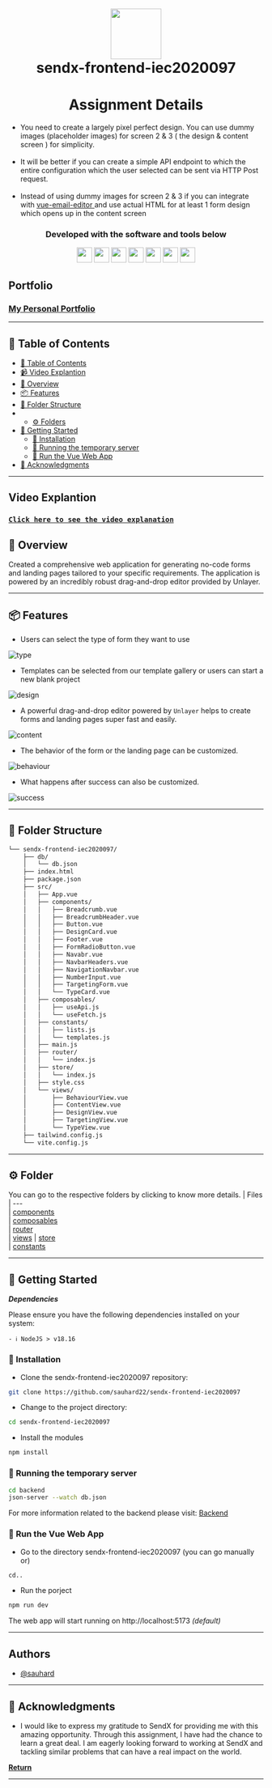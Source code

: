 <div align="center">
<h1 align="center">
<img style="width: 100px" src="https://www.sendx.io/hubfs/SendPost_August2021/images/SendX-By-Logo.svg" width="100" />
<br>sendx-frontend-iec2020097
</h1>
<p> 
    <h1>Assignment Details</h1>
    <ul align='left'>
        <li>You need to create a largely pixel perfect design. You can use dummy images (placeholder images) for screen 2 & 3 ( the design & content screen ) for simplicity. </li><br>
        <li>It will be better if you can create a simple API endpoint to which the entire configuration which the user selected can be sent via HTTP Post request. </li><br>
        <li>Instead of using dummy images  for screen 2 & 3 if you can integrate with <a href="https://github.com/unlayer/vue-email-editor"> vue-email-editor </a> and use actual HTML for at least 1 form design which opens up in the content screen</li>
    </ul>
</p>
<h3>Developed with the software and tools below</h3>

<p align="center">
<img style="width: 30px" src="https://img.icons8.com/?size=1x&id=108784&format=png" />
<img style="width: 30px" src="https://img.icons8.com/?size=48&id=20909&format=png" />
<img style="width: 30px" src="https://img.icons8.com/?size=80&id=eETV3RNHVrWA&format=png" />
<img style="width: 30px" src="https://img.icons8.com/?size=48&id=CIAZz2CYc6Kc&format=png" />
<img style="width: 30px" src="https://img.icons8.com/?size=48&id=dJjTWMogzFzg&format=png" />
<img style="width: 30px" src="https://img.icons8.com/?size=80&id=joYylRnVLgzY&format=png" />
<img style="width: 30px" src="https://img.icons8.com/?size=48&id=hsPbhkOH4FMe&format=png" />

</p>
</div>

## Portfolio

### [My Personal Portfolio](https://sauhardsrivastava.netlify.app/)

---
## 📖 Table of Contents
- [📖 Table of Contents](#-table-of-contents)
- [📹 Video Explantion](#-video-explantion)
- [📍 Overview](#-overview)
- [📦 Features](#-features)
- [📂 Folder Structure](#-folder-structure)
- - [⚙️ Folders](#-folder)
- [🚀 Getting Started](#-getting-started)
    - [🔧 Installation](#-installation)
    - [🤖 Running the temporary server](#-running-the-temporary-server)
    - [🏃 Run the Vue Web App](#-run-the-vue-web-app)
- [👏 Acknowledgments](#-acknowledgments)

---

## Video Explantion

### [`Click here to see the video explanation`](https://drive.google.com/file/d/1y2RccAbeJhFMCTiKAEYye2J0xYcGRvLy/view?usp=sharing)

## 📍 Overview

Created a comprehensive web application for generating no-code forms and landing pages tailored to your specific requirements. The application is powered by an incredibly robust drag-and-drop editor provided by Unlayer.

---

## 📦 Features
- Users can select the type of form they want to use
  
![type](https://github.com/sauhard22/readme/assets/73341891/62d25431-7776-4d57-9182-ae3703a1e0ad)

- Templates can be selected from our template gallery or users can start a new blank project
  
![design](https://github.com/sauhard22/readme/assets/73341891/8fff602a-98f6-4bf9-8df1-2dde94d8f542)

- A powerful drag-and-drop editor powered by `Unlayer` helps to create forms and landing pages super fast and easily.
  
![content](https://github.com/sauhard22/readme/assets/73341891/98e614d9-89d2-4250-a41c-28c3e12a1a05)

- The behavior of the form or the landing page can be customized.
  
![behaviour](https://github.com/sauhard22/readme/assets/73341891/34f08f7d-730a-44d2-afbc-cf0491584ba7)

- What happens after success can also be customized.
  
![success](https://github.com/sauhard22/readme/assets/73341891/0e7be17b-eb0f-4e76-8d5b-1187fcfa003c)

---

## 📂 Folder Structure

```sh
└── sendx-frontend-iec2020097/
    ├── db/
    │   └── db.json
    ├── index.html
    ├── package.json
    ├── src/
    │   ├── App.vue
    │   ├── components/
    │   │   ├── Breadcrumb.vue
    │   │   ├── BreadcrumbHeader.vue
    │   │   ├── Button.vue
    │   │   ├── DesignCard.vue
    │   │   ├── Footer.vue
    │   │   ├── FormRadioButton.vue
    │   │   ├── Navabr.vue
    │   │   ├── NavbarHeaders.vue
    │   │   ├── NavigationNavbar.vue
    │   │   ├── NumberInput.vue
    │   │   ├── TargetingForm.vue
    │   │   └── TypeCard.vue
    │   ├── composables/
    │   │   ├── useApi.js
    │   │   └── useFetch.js
    │   ├── constants/
    │   │   ├── lists.js
    │   │   └── templates.js
    │   ├── main.js
    │   ├── router/
    │   │   └── index.js
    │   ├── store/
    │   │   └── index.js
    │   ├── style.css
    │   └── views/
    │       ├── BehaviourView.vue
    │       ├── ContentView.vue
    │       ├── DesignView.vue
    │       ├── TargetingView.vue
    │       └── TypeView.vue
    ├── tailwind.config.js
    └── vite.config.js

```
---

## ⚙️ Folder
You can go to the respective folders by clicking to know more details.
| Files                                                                                                                                                       
| ---                                                                                                                                                                          
| [components](https://github.com/sauhard22/sendx-frontend-iec2020097/tree/main/src/components)                                                                 
| [composables](https://github.com/sauhard22/sendx-frontend-iec2020097/tree/main/src/composables)                                                                                                  
| [router](https://github.com/sauhard22/sendx-frontend-iec2020097/tree/main/src/router)                                                                                             
| [views](https://github.com/sauhard22/sendx-frontend-iec2020097/tree/main/src/views)
| [store](https://github.com/sauhard22/sendx-frontend-iec2020097/tree/main/src/views)  
| [constants](https://github.com/sauhard22/sendx-frontend-iec2020097/tree/main/src/constants)        

---

## 🚀 Getting Started

***Dependencies***

Please ensure you have the following dependencies installed on your system:

`- ℹ️ NodeJS > v18.16`

### 🔧 Installation

- Clone the sendx-frontend-iec2020097 repository:

```bash
git clone https://github.com/sauhard22/sendx-frontend-iec2020097

```

- Change to the project directory:

```bash
cd sendx-frontend-iec2020097
```

- Install the modules

```bash
npm install
```

### 🤖 Running the temporary server

```bash
cd backend
json-server --watch db.json
```
For more information related to the backend please visit: [Backend](https://github.com/sauhard22/sendx-frontend-iec2020097/tree/main/backend)

### 🏃 Run the Vue Web App

- Go to the directory sendx-frontend-iec2020097 (you can go manually or)
```bash
cd..
```
- Run the porject
```bash
npm run dev
```

The web app will start running on http://localhost:5173 *(default)*

---

## Authors

- [@sauhard](https://www.github.com/sauhard22)

---

## 👏 Acknowledgments

- I would like to express my gratitude to SendX for providing me with this amazing opportunity. Through this assignment, I have had the chance to learn a great deal. I am eagerly looking forward to working at SendX and tackling similar problems that can have a real impact on the world.

[**Return**](#Top)

---


